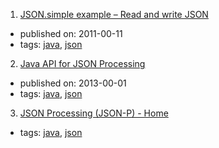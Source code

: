 1. [JSON.simple example – Read and write JSON](https://www.mkyong.com/java/json-simple-example-read-and-write-json/)
  * published on: 2011-00-11
  * tags: [java](tags/java.md), [json](tags/json.md)
2. [Java API for JSON Processing](http://www.oracle.com/technetwork/articles/java/json-1973242.html)
  * published on: 2013-00-01
  * tags: [java](tags/java.md), [json](tags/json.md)
3. [JSON Processing (JSON-P) - Home](https://javaee.github.io/jsonp/)
  * tags: [java](tags/java.md), [json](tags/json.md)
